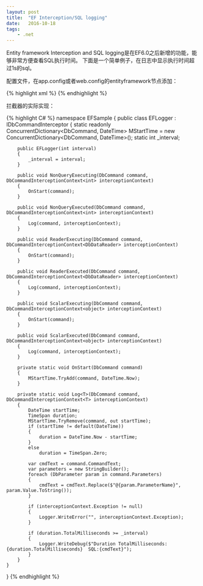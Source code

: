 ```yaml
---
layout: post
title:  "EF Interception/SQL logging"
date:   2016-10-18
tags: 
    - .net
---
```


Entity framework Interception and SQL logging是在EF6.0之后新增的功能，能够非常方便查看SQL执行时间。
下面是一个简单例子，在日志中显示执行时间超过1s的sql。

配置文件，在app.config或者web.config的entityframework节点添加：

{% highlight xml %}
  <entityFramework>
    <interceptors>
      <interceptor type="EFSample.EFLogger, EFSample">
        <parameters>
          <parameter value="1000" type="System.Int32"/>
        </parameters>
      </interceptor>
    </interceptors>
  </entityFramework>
{% endhighlight %}

拦截器的实际实现：

{% highlight C# %}
namespace EFSample
{
    public class EFLogger : IDbCommandInterceptor
    {
        static readonly ConcurrentDictionary<DbCommand, DateTime> MStartTime = new ConcurrentDictionary<DbCommand, DateTime>();
        static int _interval;

        public EFLogger(int interval)
        {
            _interval = interval;
        }

        public void NonQueryExecuting(DbCommand command, DbCommandInterceptionContext<int> interceptionContext)
        {
            OnStart(command);
        }

        public void NonQueryExecuted(DbCommand command, DbCommandInterceptionContext<int> interceptionContext)
        {
            Log(command, interceptionContext);
        }

        public void ReaderExecuting(DbCommand command, DbCommandInterceptionContext<DbDataReader> interceptionContext)
        {
            OnStart(command);
        }

        public void ReaderExecuted(DbCommand command, DbCommandInterceptionContext<DbDataReader> interceptionContext)
        {
            Log(command, interceptionContext);
        }

        public void ScalarExecuting(DbCommand command, DbCommandInterceptionContext<object> interceptionContext)
        {
            OnStart(command);
        }

        public void ScalarExecuted(DbCommand command, DbCommandInterceptionContext<object> interceptionContext)
        {
            Log(command, interceptionContext);
        }

        private static void OnStart(DbCommand command)
        {
            MStartTime.TryAdd(command, DateTime.Now);
        }

        private static void Log<T>(DbCommand command, DbCommandInterceptionContext<T> interceptionContext)
        {
            DateTime startTime;
            TimeSpan duration;
            MStartTime.TryRemove(command, out startTime);
            if (startTime != default(DateTime))
            {
                duration = DateTime.Now - startTime;
            }
            else
                duration = TimeSpan.Zero;

            var cmdText = command.CommandText;
            var parameters = new StringBuilder();
            foreach (DbParameter param in command.Parameters)
            {
                cmdText = cmdText.Replace($"@{param.ParameterName}", param.Value.ToString());
            }

            if (interceptionContext.Exception != null)
            {
                Logger.WriteError("", interceptionContext.Exception);
            }

            if (duration.TotalMilliseconds >= _interval)
            {
                Logger.WriteDebug($"Duration TotalMilliseconds:{duration.TotalMilliseconds}  SQL:{cmdText}");
            }
        }
    }
}
{% endhighlight %}
